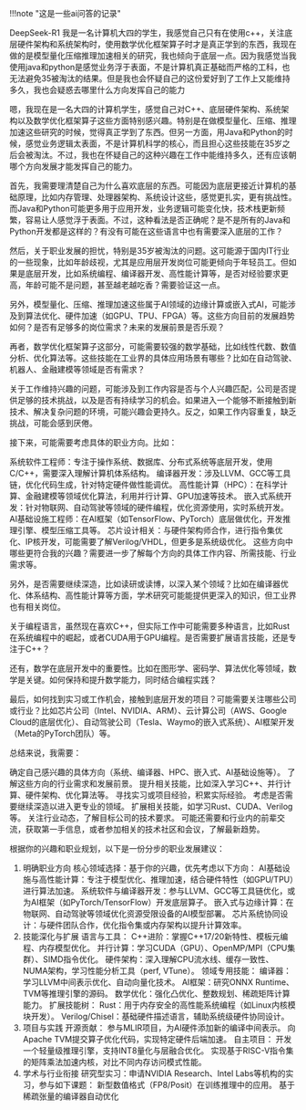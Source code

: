 !!!note "这是一些ai问答的记录"




DeepSeek-R1
我是一名计算机大四的学生，我感觉自己只有在使用c++，关注底层硬件架构和系统架构时，使用数学优化框架算子时才是真正学到的东西，我现在做的是模型量化压缩推理加速相关的研究，我也倾向于底层一点。因为我感觉当我使用java和python是感觉业务浮于表面，不是计算机真正基础而严格的工科，也无法避免35被淘汰的结果。但是我也会怀疑自己的这份爱好到了工作上又能维持多久，我也会疑惑去哪里什么方向发挥自己的能力

嗯，我现在是一名大四的计算机学生，感觉自己对C++、底层硬件架构、系统架构以及数学优化框架算子这些方面特别感兴趣。特别是在做模型量化、压缩、推理加速这些研究的时候，觉得真正学到了东西。但另一方面，用Java和Python的时候，感觉业务逻辑太表面，不是计算机科学的核心，而且担心这些技能在35岁之后会被淘汰。不过，我也在怀疑自己的这种兴趣在工作中能维持多久，还有应该朝哪个方向发展才能发挥自己的能力。

首先，我需要理清楚自己为什么喜欢底层的东西。可能因为底层更接近计算机的基础原理，比如内存管理、处理器架构、系统设计这些，感觉更扎实，更有挑战性。而Java和Python可能更多用于应用开发，业务逻辑可能变化快，技术栈更新频繁，容易让人感觉浮于表面。不过，这种看法是否正确呢？是不是所有的Java和Python开发都是这样的？有没有可能在这些语言中也有需要深入底层的工作？

然后，关于职业发展的担忧，特别是35岁被淘汰的问题。这可能源于国内IT行业的一些现象，比如年龄歧视，尤其是应用层开发岗位可能更倾向于年轻员工。但如果是底层开发，比如系统编程、编译器开发、高性能计算等，是否对经验要求更高，年龄可能不是问题，甚至越老越吃香？需要验证这一点。

另外，模型量化、压缩、推理加速这些属于AI领域的边缘计算或嵌入式AI，可能涉及到算法优化、硬件加速（如GPU、TPU、FPGA）等。这些方向目前的发展趋势如何？是否有足够多的岗位需求？未来的发展前景是否乐观？

再者，数学优化框架算子这部分，可能需要较强的数学基础，比如线性代数、数值分析、优化算法等。这些技能在工业界的具体应用场景有哪些？比如在自动驾驶、机器人、金融建模等领域是否有需求？

关于工作维持兴趣的问题，可能涉及到工作内容是否与个人兴趣匹配，公司是否提供足够的技术挑战，以及是否有持续学习的机会。如果进入一个能够不断接触到新技术、解决复杂问题的环境，可能兴趣会更持久。反之，如果工作内容重复，缺乏挑战，可能会感到厌倦。

接下来，可能需要考虑具体的职业方向。比如：

系统软件工程师：专注于操作系统、数据库、分布式系统等底层开发，使用C/C++，需要深入理解计算机体系结构。
编译器开发：涉及LLVM、GCC等工具链，优化代码生成，针对特定硬件做性能调优。
高性能计算（HPC）：在科学计算、金融建模等领域优化算法，利用并行计算、GPU加速等技术。
嵌入式系统开发：针对物联网、自动驾驶等领域的硬件编程，优化资源使用，实时系统开发。
AI基础设施工程师：在AI框架（如TensorFlow、PyTorch）底层做优化，开发推理引擎、模型压缩工具等。
芯片设计相关：与硬件架构师合作，进行指令集优化、IP核开发，可能需要了解Verilog/VHDL，但更多是系统级优化。
这些方向中哪些更符合我的兴趣？需要进一步了解每个方向的具体工作内容、所需技能、行业需求等。

另外，是否需要继续深造，比如读研或读博，以深入某个领域？比如在编译器优化、体系结构、高性能计算等方面，学术研究可能能提供更深入的知识，但工业界也有相关岗位。

关于编程语言，虽然现在喜欢C++，但实际工作中可能需要多种语言，比如Rust在系统编程中的崛起，或者CUDA用于GPU编程。是否需要扩展语言技能，还是专注于C++？

还有，数学在底层开发中的重要性。比如在图形学、密码学、算法优化等领域，数学是关键。如何保持和提升数学能力，同时结合编程实践？

最后，如何找到实习或工作机会，接触到底层开发的项目？可能需要关注哪些公司或行业？比如芯片公司（Intel、NVIDIA、ARM）、云计算公司（AWS、Google Cloud的底层优化）、自动驾驶公司（Tesla、Waymo的嵌入式系统）、AI框架开发（Meta的PyTorch团队）等。

总结来说，我需要：

确定自己感兴趣的具体方向（系统、编译器、HPC、嵌入式、AI基础设施等）。
了解这些方向的行业需求和发展前景。
提升相关技能，比如深入学习C++、并行计算、硬件架构、优化算法等。
寻找实习或项目经验，积累实际经验。
考虑是否需要继续深造以进入更专业的领域。
扩展相关技能，如学习Rust、CUDA、Verilog等。
关注行业动态，了解目标公司的技术要求。
可能还需要和行业内的前辈交流，获取第一手信息，或者参加相关的技术社区和会议，了解最新趋势。

根据你的兴趣和职业规划，以下是一份分步的职业发展建议：

1. 明确职业方向
核心领域选择：基于你的兴趣，优先考虑以下方向：
AI基础设施与高性能计算：专注于模型优化、推理加速，结合硬件特性（如GPU/TPU）进行算法加速。
系统软件与编译器开发：参与LLVM、GCC等工具链优化，或为AI框架（如PyTorch/TensorFlow）开发底层算子。
嵌入式与边缘计算：在物联网、自动驾驶等领域优化资源受限设备的AI模型部署。
芯片系统协同设计：与硬件团队合作，优化指令集或内存架构以提升计算效率。
2. 技能深化与扩展
语言与工具：
C++进阶：掌握C++17/20新特性、模板元编程、内存模型优化。
并行计算：学习CUDA（GPU）、OpenMP/MPI（CPU集群）、SIMD指令优化。
硬件架构：深入理解CPU流水线、缓存一致性、NUMA架构，学习性能分析工具（perf, VTune）。
领域专用技能：
编译器：学习LLVM中间表示优化、自动向量化技术。
AI框架：研究ONNX Runtime、TVM等推理引擎的源码。
数学优化：强化凸优化、整数规划、稀疏矩阵计算能力。
扩展技能树：
Rust：用于内存安全的高性能系统编程（如Linux内核模块开发）。
Verilog/Chisel：基础硬件描述语言，辅助系统级硬件协同设计。
3. 项目与实践
开源贡献：
参与MLIR项目，为AI硬件添加新的编译中间表示。
向Apache TVM提交算子优化代码，实现特定硬件后端加速。
自主项目：
开发一个轻量级推理引擎，支持INT8量化与层融合优化。
实现基于RISC-V指令集的矩阵乘法加速内核，对比不同内存访问模式性能。
4. 学术与行业衔接
研究型实习：申请NVIDIA Research、Intel Labs等机构的实习，参与如下课题：
新型数值格式（FP8/Posit）在训练推理中的应用。
基于稀疏张量的编译器自动优化